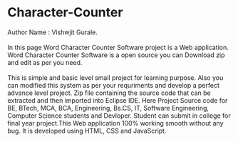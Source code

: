 # Character-Counter
Author Name : Vishwjit Gurale. <br>
<br>
In this page Word Character Counter Software project is a Web application. Word Character Counter Software is a open source you can Download zip and edit as per you need. <br><br>
This is simple and basic level small project for learning purpose. Also you can modified this system as per your requriments and develop a perfect advance level project. Zip file containing the source code that can be extracted and then imported into Eclipse IDE. Here Project Source code for BE, BTech, MCA, BCA, Engineering, Bs.CS, IT, Software Engineering, Computer Science students and Devloper. Student can submit in college for final year project.This Web application 100% working smooth without any bug. It is developed using HTML, CSS and JavaScript.
